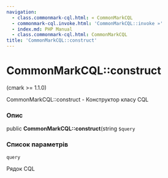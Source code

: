 ```yaml
---
navigation:
  - class.commonmark-cql.html: « CommonMarkCQL
  - commonmark-cql.invoke.html: 'CommonMarkCQL::invoke »'
  - index.md: PHP Manual
  - class.commonmark-cql.html: CommonMarkCQL
title: 'CommonMarkCQL::construct'
---
```

# CommonMarkCQL::construct

(cmark >= 1.1.0)

CommonMarkCQL::construct - Конструктор класу CQL

### Опис

public **CommonMarkCQL::construct**(string `$query`

### Список параметрів

`query`

Рядок CQL

